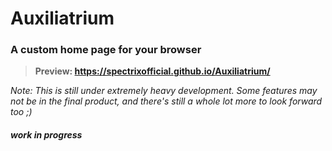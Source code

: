 # Auxiliatrium
### A custom home page for your browser

> **Preview: https://spectrixofficial.github.io/Auxiliatrium/**

*Note: This is still under extremely heavy development. Some features may not be in the final product, and there's still a whole lot more to look forward too ;)*

##### *work in progress*

